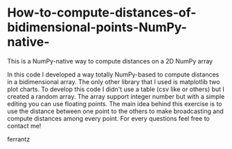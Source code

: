# How-to-compute-distances-of-bidimensional-points-NumPy-native-
This is a NumPy-native way to compute distances on a 2D NumPy array

In this code I developed a way totally NumPy-based to compute distances in a bidimensional array. The only other library that I used is matplotlib two plot charts.
To develop this code I didn't use a table (csv like or others) but I created a random array. The array support integer number but with a simple editing you can use floating points.
The main idea behind this exercise is to use the distance between one point to the others to make broadcasting and compute distances among every point.
For every questions feel free to contact me!

ferrantz
